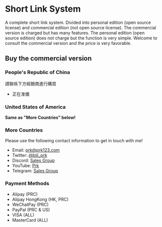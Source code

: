 # Short Link System
A complete short link system. Divided into personal edition (open source license) and commercial edition (not open source license). The commercial version is charged but has many features. The personal edition (open source edition) does not charge but the function is very simple. Welcome to consult the commercial version and the price is very favorable.
## Buy the commercial version
### People's Republic of China
請聯係下方經銷商進行購買
- 正在准備
### United States of America
**Same as "More Countries" below!**
### More Countries
Please use the following contact information to get in touch with me!
- Email: [prk@prk123.com](mailto:prk@prk123.com "Send Mail")
- Twitter: [@bili_prk](https://twitter.com/bili_prk/followers "Follow My Twitter")
- Discord: [Sales Group](https://discord.gg/Fftzymjvxg "Join Group")
- YouTube: [Prk](https://www.youtube.com/channel/UC9sjkKF64zU0aRwFIH4RngA "Click to jump")
- Telegram: [Sales Group](https://t.me/+AE37Q5JjPOk4NjYx "Join Group")
### Payment Methods
- Alipay (PRC)
- Alipay HongKong (HK, PRC)
- WeChatPay (PRC)
- PayPal (PRC & US)
- VISA (ALL)
- MasterCard (ALL)
